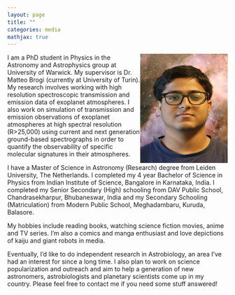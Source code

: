 ```yaml
---
layout: page
title: ""
categories: media
mathjax: true
---
```


<img src="https://raw.githubusercontent.com/dashspandan/dashspandan.github.io/refs/heads/master/dash.jpg" align="right" margin="50" width="200" height="250" /> I am a PhD student in Physics in the Astronomy and Astrophysics group at University of Warwick. My supervisor is Dr. Matteo Brogi (currently at University of Turin). My research involves working with high resolution spectroscopic transmission and emission data of exoplanet atmospheres. I also work on simulation of transmission and emission observations of exoplanet atmospheres at high spectral resolution (R>25,000) using current and next generation ground-based spectrographs in order to quantify the observability of specific molecular signatures in their atmospheres.

I have a Master of Science in Astronomy (Research) degree from Leiden University, The Netherlands. I completed my 4 year Bachelor of Science in Physics from Indian Institute of Science, Bangalore in Karnataka, India. I completed my Senior Secondary (High) schooling from DAV Public School, Chandrasekharpur, Bhubaneswar, India and my Secondary Schooling (Matriculation) from Modern Public School, Meghadambaru, Kuruda, Balasore.

My hobbies include reading books, watching science fiction movies, anime and TV series. I’m also a comics and manga enthusiast and love depictions of kaiju and giant robots in media.

Eventually, I’d like to do independent research in Astrobiology, an area I’ve had an interest for since a long time. I also plan to work on science popularization and outreach and aim to help a generation of new astronomers, astrobiologists and planetary scientists come up in my country. Please feel free to contact me if you need some stuff answered!
